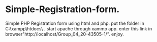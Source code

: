 # Simple-Registration-form.
Simple PHP Registration form using html and php.
put the folder in C:\xampp\htdocs\ .
start apache through xammp app.
enter this link in browser"http://localhost/Group_04_20-43505-1/".
enjoy.
